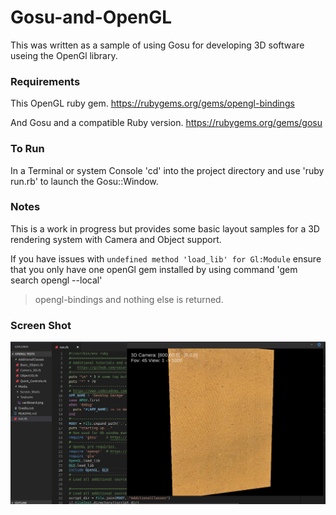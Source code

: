 # Gosu-and-OpenGL


This was written as a sample of using Gosu for developing 3D software useing the OpenGl library.


### Requirements
This OpenGL ruby gem.
https://rubygems.org/gems/opengl-bindings

And Gosu and a compatible Ruby version.
https://rubygems.org/gems/gosu

### To Run

In a Terminal or system Console 'cd' into the project directory and use 'ruby run.rb' to launch the Gosu::Window.


### Notes

This is a work in progress but provides some basic layout samples for a 3D rendering system with Camera and Object support.

If you have issues with `undefined method 'load_lib' for Gl:Module`
ensure that you only have one openGl gem installed by using command 'gem search opengl --local'
>opengl-bindings
and nothing else is returned.

### Screen Shot

![alt text](https://raw.githubusercontent.com/wigggles/Gosu-and-OpenGL/master/Media/Screen_Shots/Screen_Shot.png "")
